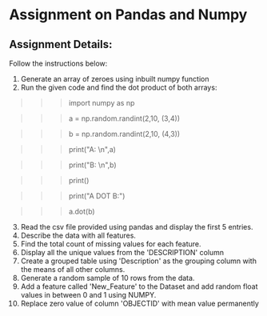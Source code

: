 # Assignment on Pandas and Numpy
## Assignment Details:
Follow the instructions below:

1. Generate an array of zeroes using inbuilt numpy function
2. Run the given code and find the dot product of both arrays:

>>>import numpy as np

>>>a = np.random.randint(2,10, (3,4))

>>>b = np.random.randint(2,10, (4,3))

>>>print("A: \n",a)

>>>print("B: \n",b)

>>>print()

>>>print("A DOT B:")

>>>a.dot(b)

3. Read the csv file provided using pandas and display the first 5 entries.
4. Describe the data with all features.
5. Find the total count of missing values for each feature.
6. Display all the unique values from the 'DESCRIPTION' column
7. Create a grouped table using 'Description' as the grouping column with the means of all other columns.
8. Generate a random sample of 10 rows from the data.
9. Add a feature called 'New_Feature' to the Dataset and add random float values in between 0 and 1 using NUMPY.
10. Replace zero value of column 'OBJECTID' with mean value permanently
